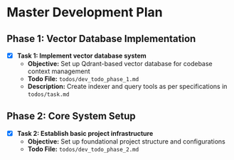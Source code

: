 # Master Development Plan

## Phase 1: Vector Database Implementation
- [x] **Task 1: Implement vector database system**
  - **Objective:** Set up Qdrant-based vector database for codebase context management
  - **Todo File:** `todos/dev_todo_phase_1.md`
  - **Description:** Create indexer and query tools as per specifications in `todos/task.md`

## Phase 2: Core System Setup
- [x] **Task 2: Establish basic project infrastructure**
  - **Objective:** Set up foundational project structure and configurations
  - **Todo File:** `todos/dev_todo_phase_2.md`